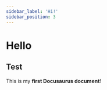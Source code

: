 ```yaml
---
sidebar_label: 'Hi!'
sidebar_position: 3
---
```


# Hello
## Test

This is my **first Docusaurus document**!